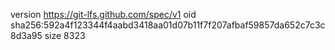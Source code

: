 version https://git-lfs.github.com/spec/v1
oid sha256:592a4f123344f4aabd3418aa01d07b11f7f207afbaf59857da652c7c3c8d3a95
size 8323

